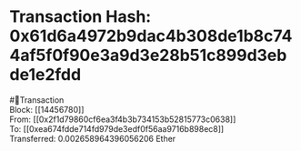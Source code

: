 
Transaction Hash: 0x61d6a4972b9dac4b308de1b8c744af5f0f90e3a9d3e28b51c899d3ebde1e2fdd
====================================================================================
  
#💸Transaction  
Block: [[14456780]]  
From: [[0x2f1d79860cf6ea3f4b3b734153b52815773c0638]]  
To: [[0xea674fdde714fd979de3edf0f56aa9716b898ec8]]  
Transferred: 0.002658964396056206 Ether